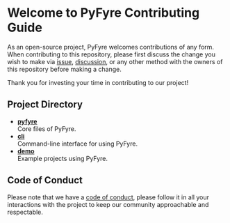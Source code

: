 # Welcome to PyFyre Contributing Guide
As an open-source project, PyFyre welcomes contributions of any form.  
When contributing to this repository, please first discuss the change you wish to make via [issue](https://github.com/pyfyre/pyfyre/issues), [discussion](https://github.com/pyfyre/pyfyre/discussions), or any other method with the owners of this repository before making a change.

Thank you for investing your time in contributing to our project!

## Project Directory
- [**pyfyre**](pyfyre)  
Core files of PyFyre.
- [**cli**](cli)  
Command-line interface for using PyFyre.
- [**demo**](demo)  
Example projects using PyFyre.

## Code of Conduct
Please note that we have a [code of conduct](CODE_OF_CONDUCT.md), please follow it in all your interactions with the project to keep our community approachable and respectable.

